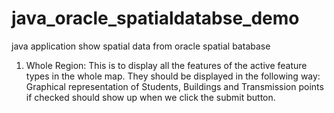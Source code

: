 # java_oracle_spatialdatabse_demo
java application show spatial data from oracle spatial batabase

1. Whole Region:
This is to display all the features of the active feature types in the whole map. They should be displayed in the
following way: Graphical representation of Students, Buildings and Transmission points if checked should show up when we click the submit button.


